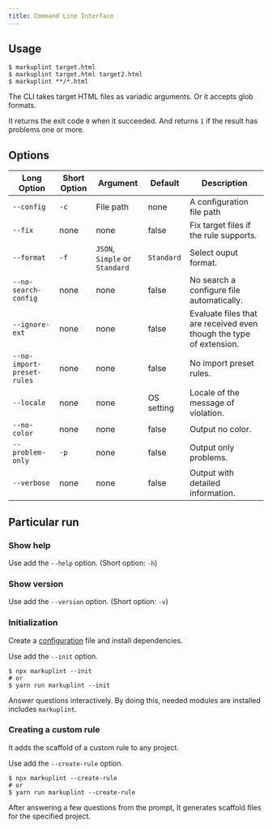 ```yaml
---
title: Command Line Interface
---
```


## Usage

```
$ markuplint target.html
$ markuplint target.html target2.html
$ markuplint **/*.html
```

The CLI takes target HTML files as variadic arguments.
Or it accepts glob formats.

It returns the exit code `0` when it succeeded.
And returns `1` if the result has problems one or more.

## Options

| Long Option                | Short Option | Argument                       | Default    | Description                                                         |
| -------------------------- | ------------ | ------------------------------ | ---------- | ------------------------------------------------------------------- |
| `--config`                 | `-c`         | File path                      | none       | A configuration file path                                           |
| `--fix`                    | none         | none                           | false      | Fix target files if the rule supports.                              |
| `--format`                 | `-f`         | `JSON`, `Simple` or `Standard` | `Standard` | Select ouput format.                                                |
| `--no-search-config`       | none         | none                           | false      | No search a configure file automatically.                           |
| `--ignore-ext`             | none         | none                           | false      | Evaluate files that are received even though the type of extension. |
| `--no-import-preset-rules` | none         | none                           | false      | No import preset rules.                                             |
| `--locale`                 | none         | none                           | OS setting | Locale of the message of violation.                                 |
| `--no-color`               | none         | none                           | false      | Output no color.                                                    |
| `--problem-only`           | `-p`         | none                           | false      | Output only problems.                                               |
| `--verbose`                | none         | none                           | false      | Output with detailed information.                                   |

## Particular run

### Show help

Use add the `--help` option. (Short option: `-h`)

### Show version

Use add the `--version` option. (Short option: `-v`)

### Initialization

Create a [configuration](./configuration) file and install dependencies.

Use add the `--init` option.

```
$ npx markuplint --init
# or
$ yarn run markuplint --init
```

Answer questions interactively.
By doing this, needed modules are installed includes `markuplint`.

### Creating a custom rule

It adds the scaffold of a custom rule to any project.

Use add the `--create-rule` option.

```
$ npx markuplint --create-rule
# or
$ yarn run markuplint --create-rule
```

After answering a few questions from the prompt,
It generates scaffold files for the specified project.
